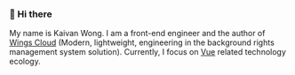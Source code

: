 ### 👋 Hi there 

My name is Kaivan Wong. I am a front-end engineer and the author of [Wings Cloud](https://github.com/wingscloud) (Modern, lightweight, engineering in the background rights management system solution). Currently, I focus on [Vue](https://vuejs.org/) related technology ecology.

